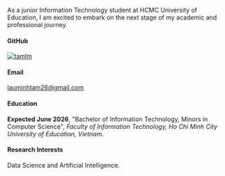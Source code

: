 As a junior Information Technology student at HCMC University of Education, I am excited to embark on the next stage of my academic and professional journey. 

#### GitHub
[![tamlm](https://img.shields.io/badge/lauminhtam-github-blue?logo=github)](https://github.com/lauminhtam)


#### Email
lauminhtam26@gmail.com

#### Education
**Expected June 2026**, "Bachelor of Information Technology, Minors in Computer Science", *Faculty of Information Technology, Ho Chi Minh City University of Education, Vietnam.*

#### Research Interests
Data Science and Artificial Intelligence.

<!-- #### References -->
